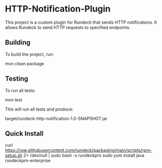 # HTTP-Notification-Plugin
This project is a custom plugin for Rundeck that sends HTTP notifications. It allows Rundeck to send HTTP requests to specified endpoints.

## Building

To build the project, run:

mvn clean package

## Testing

To run all tests:

mvn test

This will run all tests and produce:

target/rundeck-http-notification-1.0-SNAPSHOT.jar

## Quick Install

curl https://raw.githubusercontent.com/rundeck/packaging/main/scripts/rpm-setup.sh 2> /dev/null | sudo bash -s rundeckpro
sudo yum install java rundeckpro-enterprise
